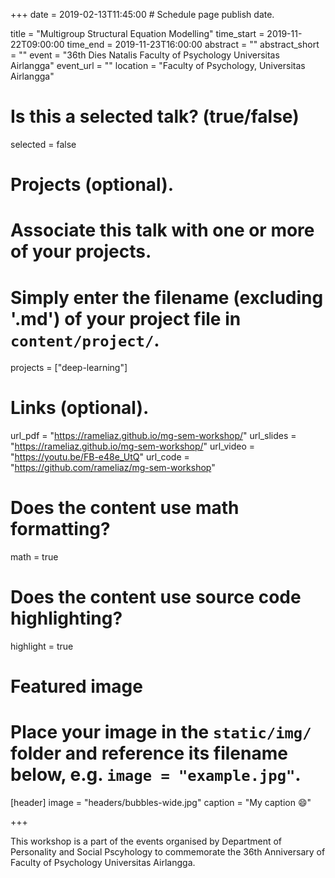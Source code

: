 +++
date = 2019-02-13T11:45:00  # Schedule page publish date.

title = "Multigroup Structural Equation Modelling"
time_start = 2019-11-22T09:00:00
time_end = 2019-11-23T16:00:00
abstract = ""
abstract_short = ""
event = "36th Dies Natalis Faculty of Psychology Universitas Airlangga"
event_url = ""
location = "Faculty of Psychology, Universitas Airlangga"

# Is this a selected talk? (true/false)
selected = false

# Projects (optional).
#   Associate this talk with one or more of your projects.
#   Simply enter the filename (excluding '.md') of your project file in `content/project/`.
projects = ["deep-learning"]

# Links (optional).
url_pdf = "https://rameliaz.github.io/mg-sem-workshop/"
url_slides = "https://rameliaz.github.io/mg-sem-workshop/"
url_video = "https://youtu.be/FB-e48e_UtQ"
url_code = "https://github.com/rameliaz/mg-sem-workshop"

# Does the content use math formatting?
math = true

# Does the content use source code highlighting?
highlight = true

# Featured image
# Place your image in the `static/img/` folder and reference its filename below, e.g. `image = "example.jpg"`.
[header]
image = "headers/bubbles-wide.jpg"
caption = "My caption :smile:"

+++

This workshop is a part of the events organised by Department of Personality and Social Pscyhology to commemorate the 36th Anniversary of Faculty of Psychology Universitas Airlangga. 
